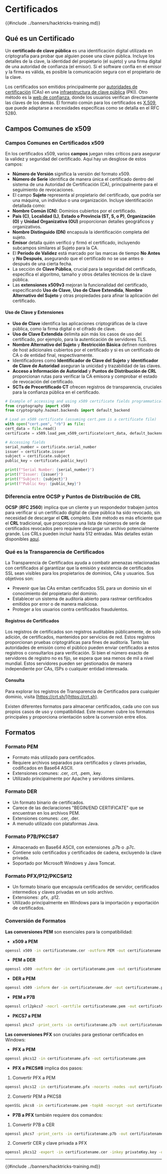 # Certificados

{{#include ../banners/hacktricks-training.md}}

## Qué es un Certificado

Un **certificado de clave pública** es una identificación digital utilizada en criptografía para probar que alguien posee una clave pública. Incluye los detalles de la clave, la identidad del propietario (el sujeto) y una firma digital de una autoridad de confianza (el emisor). Si el software confía en el emisor y la firma es válida, es posible la comunicación segura con el propietario de la clave.

Los certificados son emitidos principalmente por [autoridades de certificación](https://en.wikipedia.org/wiki/Certificate_authority) (CAs) en una [infraestructura de clave pública](https://en.wikipedia.org/wiki/Public-key_infrastructure) (PKI). Otro método es la [web de confianza](https://en.wikipedia.org/wiki/Web_of_trust), donde los usuarios verifican directamente las claves de los demás. El formato común para los certificados es [X.509](https://en.wikipedia.org/wiki/X.509), que puede adaptarse a necesidades específicas como se detalla en el RFC 5280.

## Campos Comunes de x509

### **Campos Comunes en Certificados x509**

En los certificados x509, varios **campos** juegan roles críticos para asegurar la validez y seguridad del certificado. Aquí hay un desglose de estos campos:

- **Número de Versión** significa la versión del formato x509.
- **Número de Serie** identifica de manera única el certificado dentro del sistema de una Autoridad de Certificación (CA), principalmente para el seguimiento de revocaciones.
- El campo **Sujeto** representa al propietario del certificado, que podría ser una máquina, un individuo o una organización. Incluye identificación detallada como:
- **Nombre Común (CN)**: Dominios cubiertos por el certificado.
- **País (C)**, **Localidad (L)**, **Estado o Provincia (ST, S, o P)**, **Organización (O)** y **Unidad Organizativa (OU)** proporcionan detalles geográficos y organizativos.
- **Nombre Distinguido (DN)** encapsula la identificación completa del sujeto.
- **Emisor** detalla quién verificó y firmó el certificado, incluyendo subcampos similares al Sujeto para la CA.
- El **Período de Validez** está marcado por las marcas de tiempo **No Antes** y **No Después**, asegurando que el certificado no se use antes o después de una cierta fecha.
- La sección de **Clave Pública**, crucial para la seguridad del certificado, especifica el algoritmo, tamaño y otros detalles técnicos de la clave pública.
- Las **extensiones x509v3** mejoran la funcionalidad del certificado, especificando **Uso de Clave**, **Uso de Clave Extendida**, **Nombre Alternativo del Sujeto** y otras propiedades para afinar la aplicación del certificado.

#### **Uso de Clave y Extensiones**

- **Uso de Clave** identifica las aplicaciones criptográficas de la clave pública, como la firma digital o el cifrado de clave.
- **Uso de Clave Extendida** delimita aún más los casos de uso del certificado, por ejemplo, para la autenticación de servidores TLS.
- **Nombre Alternativo del Sujeto** y **Restricción Básica** definen nombres de host adicionales cubiertos por el certificado y si es un certificado de CA o de entidad final, respectivamente.
- Identificadores como **Identificador de Clave del Sujeto** y **Identificador de Clave de Autoridad** aseguran la unicidad y trazabilidad de las claves.
- **Acceso a Información de Autoridad** y **Puntos de Distribución de CRL** proporcionan rutas para verificar la CA emisora y comprobar el estado de revocación del certificado.
- **SCTs de Precertificado CT** ofrecen registros de transparencia, cruciales para la confianza pública en el certificado.
```python
# Example of accessing and using x509 certificate fields programmatically:
from cryptography import x509
from cryptography.hazmat.backends import default_backend

# Load an x509 certificate (assuming cert.pem is a certificate file)
with open("cert.pem", "rb") as file:
cert_data = file.read()
certificate = x509.load_pem_x509_certificate(cert_data, default_backend())

# Accessing fields
serial_number = certificate.serial_number
issuer = certificate.issuer
subject = certificate.subject
public_key = certificate.public_key()

print(f"Serial Number: {serial_number}")
print(f"Issuer: {issuer}")
print(f"Subject: {subject}")
print(f"Public Key: {public_key}")
```
### **Diferencia entre OCSP y Puntos de Distribución de CRL**

**OCSP** (**RFC 2560**) implica que un cliente y un respondedor trabajen juntos para verificar si un certificado digital de clave pública ha sido revocado, sin necesidad de descargar el **CRL** completo. Este método es más eficiente que el **CRL** tradicional, que proporciona una lista de números de serie de certificados revocados pero requiere descargar un archivo potencialmente grande. Los CRLs pueden incluir hasta 512 entradas. Más detalles están disponibles [aquí](https://www.arubanetworks.com/techdocs/ArubaOS%206_3_1_Web_Help/Content/ArubaFrameStyles/CertRevocation/About_OCSP_and_CRL.htm).

### **Qué es la Transparencia de Certificados**

La Transparencia de Certificados ayuda a combatir amenazas relacionadas con certificados al garantizar que la emisión y existencia de certificados SSL sean visibles para los propietarios de dominios, CAs y usuarios. Sus objetivos son:

- Prevenir que las CAs emitan certificados SSL para un dominio sin el conocimiento del propietario del dominio.
- Establecer un sistema de auditoría abierto para rastrear certificados emitidos por error o de manera maliciosa.
- Proteger a los usuarios contra certificados fraudulentos.

#### **Registros de Certificados**

Los registros de certificados son registros auditables públicamente, de solo adición, de certificados, mantenidos por servicios de red. Estos registros proporcionan pruebas criptográficas para fines de auditoría. Tanto las autoridades de emisión como el público pueden enviar certificados a estos registros o consultarlos para verificación. Si bien el número exacto de servidores de registro no es fijo, se espera que sea menos de mil a nivel mundial. Estos servidores pueden ser gestionados de manera independiente por CAs, ISPs o cualquier entidad interesada.

#### **Consulta**

Para explorar los registros de Transparencia de Certificados para cualquier dominio, visita [https://crt.sh/](https://crt.sh).

Existen diferentes formatos para almacenar certificados, cada uno con sus propios casos de uso y compatibilidad. Este resumen cubre los formatos principales y proporciona orientación sobre la conversión entre ellos.

## **Formatos**

### **Formato PEM**

- Formato más utilizado para certificados.
- Requiere archivos separados para certificados y claves privadas, codificados en Base64 ASCII.
- Extensiones comunes: .cer, .crt, .pem, .key.
- Utilizado principalmente por Apache y servidores similares.

### **Formato DER**

- Un formato binario de certificados.
- Carece de las declaraciones "BEGIN/END CERTIFICATE" que se encuentran en los archivos PEM.
- Extensiones comunes: .cer, .der.
- A menudo utilizado con plataformas Java.

### **Formato P7B/PKCS#7**

- Almacenado en Base64 ASCII, con extensiones .p7b o .p7c.
- Contiene solo certificados y certificados de cadena, excluyendo la clave privada.
- Soportado por Microsoft Windows y Java Tomcat.

### **Formato PFX/P12/PKCS#12**

- Un formato binario que encapsula certificados de servidor, certificados intermedios y claves privadas en un solo archivo.
- Extensiones: .pfx, .p12.
- Utilizado principalmente en Windows para la importación y exportación de certificados.

### **Conversión de Formatos**

**Las conversiones PEM** son esenciales para la compatibilidad:

- **x509 a PEM**
```bash
openssl x509 -in certificatename.cer -outform PEM -out certificatename.pem
```
- **PEM a DER**
```bash
openssl x509 -outform der -in certificatename.pem -out certificatename.der
```
- **DER a PEM**
```bash
openssl x509 -inform der -in certificatename.der -out certificatename.pem
```
- **PEM a P7B**
```bash
openssl crl2pkcs7 -nocrl -certfile certificatename.pem -out certificatename.p7b -certfile CACert.cer
```
- **PKCS7 a PEM**
```bash
openssl pkcs7 -print_certs -in certificatename.p7b -out certificatename.pem
```
**Las conversiones PFX** son cruciales para gestionar certificados en Windows:

- **PFX a PEM**
```bash
openssl pkcs12 -in certificatename.pfx -out certificatename.pem
```
- **PFX a PKCS#8** implica dos pasos:
1. Convertir PFX a PEM
```bash
openssl pkcs12 -in certificatename.pfx -nocerts -nodes -out certificatename.pem
```
2. Convertir PEM a PKCS8
```bash
openSSL pkcs8 -in certificatename.pem -topk8 -nocrypt -out certificatename.pk8
```
- **P7B a PFX** también requiere dos comandos:
1. Convertir P7B a CER
```bash
openssl pkcs7 -print_certs -in certificatename.p7b -out certificatename.cer
```
2. Convertir CER y clave privada a PFX
```bash
openssl pkcs12 -export -in certificatename.cer -inkey privateKey.key -out certificatename.pfx -certfile cacert.cer
```
--- 

{{#include ../banners/hacktricks-training.md}}
